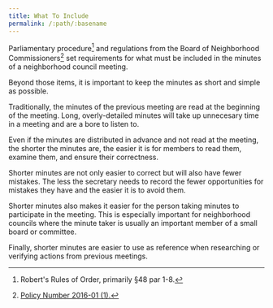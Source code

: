 ```yaml
---
title: What To Include
permalink: /:path/:basename
---
```


Parliamentary procedure[^ronr48]
and regulations
from the Board
of Neighborhood Commissioners[^boncreqs]
set requirements
for what must
be included
in the minutes
of a neighborhood council meeting.

Beyond those items,
it is important
to keep the minutes
as short and simple
as possible.

Traditionally,
the minutes
of the previous meeting
are read
at the beginning
of the meeting.
Long, overly-detailed minutes will
take up unnecesary time
in a meeting
and are a bore
to listen to.

Even if the minutes
are distributed
in advance
and not read
at the meeting,
the shorter
the minutes are,
the easier
it is for members
to read them,
examine them,
and ensure their correctness.

Shorter minutes
are not only
easier to correct
but will also
have fewer mistakes.
The less the secretary needs
to record
the fewer opportunities
for mistakes
they have
and the easier
it is
to avoid them.

Shorter minutes also
makes it easier
for the person
taking minutes
to participate
in the meeting.
This is especially important
for neighborhood councils
where the minute taker
is usually
an important member
of a small board
or committee.

Finally,
shorter minutes are easier
to use as reference
when researching
or verifying actions
from previous meetings.

[^ronr48]:
    Robert's Rules of Order, primarily §48 par 1-8.

[^boncreqs]:
    [Policy Number 2016-01 (1).](https://empowerla.org/wp-content/uploads/2019/03/Amended-Minutes-Policy-Resolution1-03.18.19.pdf)
